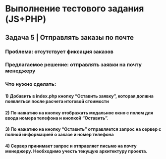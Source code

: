 # Выполнение тестового задания (JS+PHP)
## Задача 5 | Отправлять заказы по почте
### Проблема: отсутствует фиксация заказов
### Предлагаемое решение: отправлять заявки на почту менеджеру
### Что нужно сделать:
#### 1) Добавить в index.php кнопку “Оставить заявку”, которая должна появляться после расчета итоговой стоимости
#### 2) По нажатию на кнопку отображать модальное окно с полем для ввода номера телефона и кнопкой “Оставить”.
#### 3) По нажатию на кнопку “Оставить” отправляется запрос на сервер с полной информацией о заказе и номер телефона
#### 4) Сервер принимает запрос и отправляет письмо на почту менеджеру. Необходимо учесть текущую архитектуру проекта.
